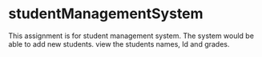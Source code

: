 # studentManagementSystem
This assignment is for student management system. The system would be able to add new students. view the students names, Id and grades.

